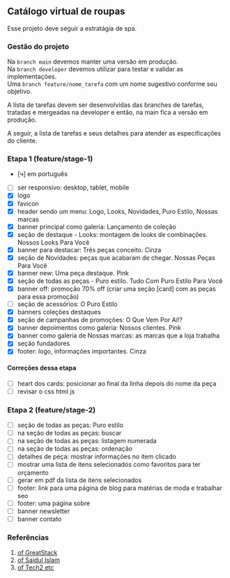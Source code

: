 ## Catálogo virtual de roupas

Esse projeto deve seguir a estratágia de spa.

### Gestão do projeto

Na `branch main` devemos manter uma versão em produção.</br>
Na `branch developer` devemos utilizar para testar e validar as implementações.</br>
Uma `branch feature/nome_tarefa` com um nome sugestivo conforme seu objetivo.

A lista de tarefas devem ser desenvolvidas das branches de tarefas, tratadas e mergeadas na developer e então, na main fica a versão em produção.

A seguir, a lista de tarefas e seus detalhes para atender as especificações do cliente.

### Etapa 1 (feature/stage-1)

- [ч] em português
- [ ] ser responsivo: desktop, tablet, mobile
- [x] logo
- [x] favicon
- [x] header sendo um menu: Logo, Looks, Novidades, Puro Estilo, Nossas marcas
- [x] banner principal como galeria: Lançamento de coleção
- [x] seção de destaque - Looks: montagem de looks de combinações. Nossos Looks Para Você
- [x] banner para destacar: Três peças conceito. Cinza
- [x] seção de Novidades: peças que acabaram de chegar. Nossas Peças Para Você
- [x] banner new: Uma peça destaque. Pink
- [x] seção de todas as peças - Puro estilo. Tudo Com Puro Estilo Para Você
- [x] banner off: promoção 70% off (criar uma seção [card] com as peças para essa promoção)
- [ ] seção de acessórios: O Puro Estilo
- [x] banners coleções destaques
- [x] seção de campanhas de promoções: O Que Vem Por Aí!?
- [x] banner depoimentos como galeria: Nossos clientes. Pink
- [x] banner como galeria de Nossas marcas: as marcas que a loja trabalha 
- [x] seção fundadores
- [x] footer: logo, informações importantes. Cinza

#### Correções dessa etapa

- [ ] heart dos cards: posicionar ao final da linha depois do nome da peça  
- [ ] revisar o css html js

### Etapa 2 (feature/stage-2)

- [ ] seção de todas as peças: Puro estilo
- [ ] na seção de todas as peças: buscar 
- [ ] na seção de todas as peças: listagem numerada
- [ ] na seção de todas as peças: ordenação
- [ ] detalhes de peça: mostrar informações no item clicado
- [ ] mostrar uma lista de itens selecionados como favoritos para ter orçamento 
- [ ] gerar em pdf da lista de itens selecionados
- [ ] footer: link para uma página de blog para matérias de moda e trabalhar seo
- [ ] footer: uma página sobre 
- [ ] banner newsletter 
- [ ] banner contato

### Referências

1. [of GreatStack](https://www.youtube.com/watch?v=yQimoqo0-7g)
2. [of Saidul Islam](https://www.youtube.com/watch?v=FaNTVjATYHQ)
3. [of Tech2 etc](https://www.youtube.com/watch?v=P8YuWEkTeuE)
